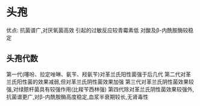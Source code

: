 # 头孢
优点:
抗菌谱广,对厌氧菌高效
引起的过敏反应较青霉素低
对酸及β-内酰胺酶较稳定
## 头孢代数
第一代(噻吩、拉定唑啉、氨苄、羟氨苄)对革兰氏阳性菌强于后几代
第二代对革兰氏阳性菌的效果减弱,但对革兰氏阴性菌效果加强
第三代对革兰氏阴性菌效果较强,对绿脓杆菌具有较强作用(比羧苄西林强)
第四代除对革兰氏阴性菌效果较强外,抗菌谱更广,对β-内酰胺酶高度稳定,血浆半衰期较长,无肾毒性